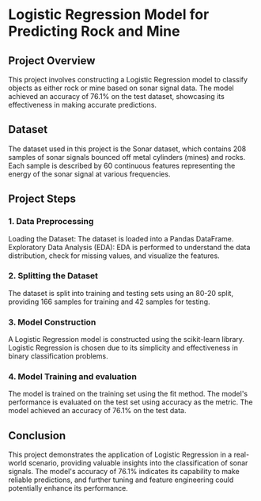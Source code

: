 # Logistic Regression Model for Predicting Rock and Mine
## Project Overview
This project involves constructing a Logistic Regression model to classify objects as either rock or mine based on sonar signal data. The model achieved an accuracy of 76.1% on the test dataset, showcasing its effectiveness in making accurate predictions.

## Dataset
The dataset used in this project is the Sonar dataset, which contains 208 samples of sonar signals bounced off metal cylinders (mines) and rocks. Each sample is described by 60 continuous features representing the energy of the sonar signal at various frequencies.

## Project Steps
### 1. Data Preprocessing
Loading the Dataset: The dataset is loaded into a Pandas DataFrame.
Exploratory Data Analysis (EDA): EDA is performed to understand the data distribution, check for missing values, and visualize the features.
### 2. Splitting the Dataset
The dataset is split into training and testing sets using an 80-20 split, providing 166 samples for training and 42 samples for testing.

### 3. Model Construction
A Logistic Regression model is constructed using the scikit-learn library. Logistic Regression is chosen due to its simplicity and effectiveness in binary classification problems.

### 4. Model Training and evaluation
The model is trained on the training set using the fit method. The model's performance is evaluated on the test set using accuracy as the metric. The model achieved an accuracy of 76.1% on the test data.

## Conclusion
This project demonstrates the application of Logistic Regression in a real-world scenario, providing valuable insights into the classification of sonar signals. The model's accuracy of 76.1% indicates its capability to make reliable predictions, and further tuning and feature engineering could potentially enhance its performance.
